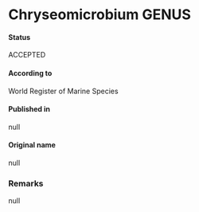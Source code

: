 Chryseomicrobium GENUS
=======

#### Status
ACCEPTED

#### According to
World Register of Marine Species

#### Published in
null

#### Original name
null

### Remarks
null